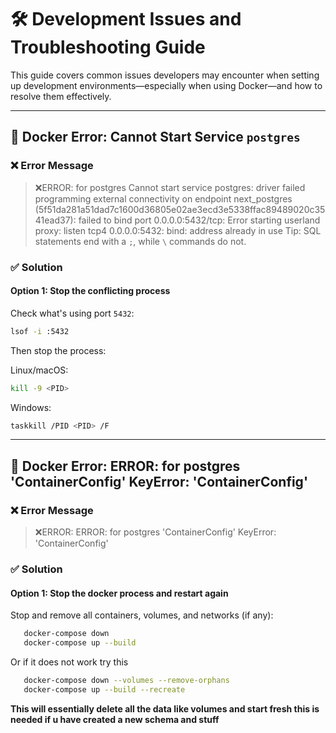 # 🛠️ Development Issues and Troubleshooting Guide

This guide covers common issues developers may encounter when setting up development environments—especially when using Docker—and how to resolve them effectively.

---

## 🐳 Docker Error: Cannot Start Service `postgres`

### ❌ Error Message

> ❌ERROR: for postgres  Cannot start service postgres: driver failed programming external connectivity on endpoint next_postgres (5f51da281a51dad7c1600d36805e02ae3ecd3e5338ffac89489020c3541ead37): failed to bind port 0.0.0.0:5432/tcp: Error starting userland proxy: listen tcp4 0.0.0.0:5432: bind: address already in use Tip: SQL statements end with a `;`, while `\` commands do not.

### ✅ Solution

#### Option 1: Stop the conflicting process

Check what's using port `5432`:

```bash
lsof -i :5432
```

Then stop the process:

Linux/macOS:

```bash
kill -9 <PID>
```

Windows:

```bash
taskkill /PID <PID> /F
```
---

## 🐳 Docker Error: ERROR: for postgres  'ContainerConfig' KeyError: 'ContainerConfig'

### ❌ Error Message

> ❌ERROR: ERROR: for postgres  'ContainerConfig' KeyError: 'ContainerConfig'

### ✅ Solution

#### Option 1: Stop the docker process and restart again 

Stop and remove all containers, volumes, and networks (if any):
```bash
   docker-compose down
   docker-compose up --build
```
Or if it does not work try this 
```bash
   docker-compose down --volumes --remove-orphans
   docker-compose up --build --recreate
```
**This will essentially delete all the data like volumes and start fresh this is needed if u have created a new schema and stuff**